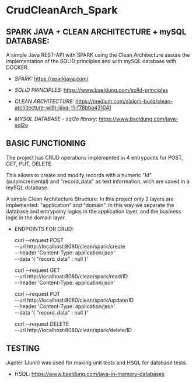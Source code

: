 # CrudCleanArch_Spark


SPARK JAVA + CLEAN ARCHITECTURE + mySQL DATABASE:
------------------------------------------------------------------------------------------------------------------------
A simple Java REST-API with SPARK using the Clean Architecture assure the implementation of the SOLID principles and with mySQL database with DOCKER.

- *SPARK:*
  https://sparkjava.com/

- *SOLID PRINCIPLES:*
  https://www.baeldung.com/solid-principles

- *CLEAN ARCHITECTURE:*
  https://medium.com/slalom-build/clean-architecture-with-java-11-f78bba431041

- *MYSQL DATABASE - sql2o library:*
  https://www.baeldung.com/java-sql2o


BASIC FUNCTIONING
------------------------------------------------------------------------------------------------------------------------
The project has CRUD operations implemented in 4 entrypoints for POST, GET, PUT, DELETE.

This allows to create and modify records with a numeric "id" (autoincremental) and "record_data" as text information,
wich are saved in a mySQL database.

A simple Clean Architecture Structure: 
In this project only 2 layers are implemented: "application" and "domain". 
In this way we separate the database and entrypoiny logics in the application layer, and the business logic in the domain layer.

- ENDPOINTS FOR CRUD:

	curl --request POST \
	  --url http://localhost:8080/clean/spark/create \
	  --header 'Content-Type: application/json' \
	  --data '{
		"record_data" : null
	}'

	curl --request GET \
	  --url http://localhost:8080/clean/spark/read/ID \
	  --header 'Content-Type: application/json'

	curl --request PUT \
	  --url http://localhost:8080/clean/spark/update/ID \
	  --header 'Content-Type: application/json' \
	  --data '{
		"record_data" : null
	}'

	curl --request DELETE \
	  --url http://localhost:8080/clean/spark/delete/ID


TESTING
------------------------------------------------------------------------------------------------------------------------
Jupiter (Junit) was used for making unit tests and HSQL for database tests.

- HSQL: https://www.baeldung.com/java-in-memory-databases

